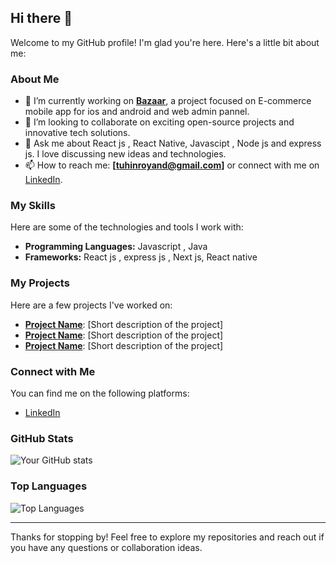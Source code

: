 ## Hi there 🙂

Welcome to my GitHub profile! I'm glad you're here. Here's a little bit about me:

### About Me
- 🔭 I’m currently working on **[Bazaar](https://github.com/arvi-ey/Bazaar)**, a project focused on E-commerce mobile app for ios and android and web admin pannel.
- 👯 I’m looking to collaborate on exciting open-source projects and innovative tech solutions.
- 💬 Ask me about React js , React Native, Javascipt , Node js and express js. I love discussing new ideas and technologies.
- 📫 How to reach me: **[tuhinroyand@gmail.com]** or connect with me on [LinkedIn](https://www.linkedin.com/in/tuhin-roy-dev/).

### My Skills
Here are some of the technologies and tools I work with:

- **Programming Languages:** Javascript , Java
- **Frameworks:** React js , express js , Next js, React native

### My Projects
Here are a few projects I've worked on:

- **[Project Name](link-to-project)**: [Short description of the project]
- **[Project Name](link-to-project)**: [Short description of the project]
- **[Project Name](link-to-project)**: [Short description of the project]

### Connect with Me
You can find me on the following platforms:

- [LinkedIn](https://www.linkedin.com/in/tuhin-roy-dev/)

### GitHub Stats
![Your GitHub stats](https://github-readme-stats.vercel.app/api?username=arvi-ey&show_icons=true&theme=radical)

### Top Languages
![Top Languages](https://github-readme-stats.vercel.app/api/top-langs/?username=arvi-ey&layout=compact&theme=radical)

---

Thanks for stopping by! Feel free to explore my repositories and reach out if you have any questions or collaboration ideas.
